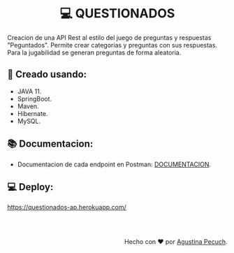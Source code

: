 <h1 align="center">💻 QUESTIONADOS</h1>

Creacion de una API Rest al estilo del juego de preguntas y respuestas "Peguntados".
Permite crear categorias y preguntas con sus respuestas. Para la jugabilidad se generan preguntas de forma aleatoria.

<h2>🔨 Creado usando:</h2>

- JAVA 11.
- SpringBoot.
- Maven.
- Hibernate.
- MySQL.

<h2>📚 Documentacion:</h2>

- Documentacion de cada endpoint en Postman: <a href="https://documenter.getpostman.com/view/16169885/UVByKWA8"> DOCUMENTACION</a>.

<h2>💻 Deploy: </h2> 

https://questionados-ap.herokuapp.com/


</br>
</br>

<p align="right">Hecho con ❤️ por <a href="https://www.linkedin.com/in/agustina-pecuch/">Agustina Pecuch</a>.</p>
